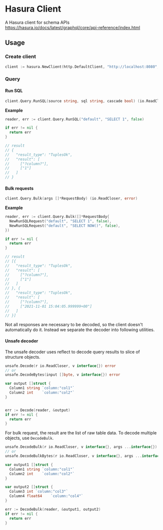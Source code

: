 # Hasura Client

A Hasura client for schema APIs https://hasura.io/docs/latest/graphql/core/api-reference/index.html

## Usage

### Create client

```go
client := hasura.NewClient(http.DefaultClient, "http://localhost:8080", "admin_secret")
```

### Query

#### Run SQL

```go
client.Query.RunSQL(source string, sql string, cascade bool) (io.ReadCloser, error)
```

**Example**

```go
reader, err := client.Query.RunSQL("default", "SELECT 1", false)

if err != nil {
  return err
}

// result
// { 
//   "result_type": "TuplesOk",
//   "result": [
//     ["?column?"],
//     ["1"]
//   ]
// }
```

#### Bulk requests

```go
client.Query.Bulk(args []*RequestBody) (io.ReadCloser, error)
```

**Example**

```go
reader, err := client.Query.Bulk([]*RequestBody{
  NewRunSQLRequest("default", "SELECT 1", false),
  NewRunSQLRequest("default", "SELECT NOW()", false),
})

if err != nil {
  return err
}

// result
// [{ 
//   "result_type": "TuplesOk",
//   "result": [
//     ["?column?"],
//     ["1"]
//   ]
// }, { 
//   "result_type": "TuplesOk",
//   "result": [
//     ["?column?"],
//     ["2021-11-01 15:04:05.999999+00"]
//   ]
// }]
```

Not all responses are necessary to be decoded, so the client doesn't automatically do it. Instead we separate the decoder into following utilities.

#### Unsafe decoder

The unsafe decoder uses reflect to decode query results to slice of structure objects.

```go
unsafe.Decode(r io.ReadCloser, v interface{}) error
// or
unsafe.DecodeBytes(input []byte, v interface{}) error
```

```go
var output []struct {
  Column1 string `column:"col1"`
  Column2 int    `column:"col2"`
}


err := Decode(reader, &output)
if err != nil {
  return err
}
```

For bulk request, the result are the list of raw table data. To decode multiple objects, use `DecodeBulk`.

```go
unsafe.DecodeBulk(r io.ReadCloser, v interface{}, args ...interface{}) error
// or
unsafe.DecodeBulkBytes(r io.ReadCloser, v interface{}, args ...interface{}) error
```

```go
var output1 []struct {
  Column1 string `column:"col1"`
  Column2 int    `column:"col2"`
}

var output2 []struct {
  Column3 int `column:"col3"`
  Column4 float64    `column:"col4"`
}

err := DecodeBulk(reader, &output1, output2)
if err != nil {
  return err
}
```